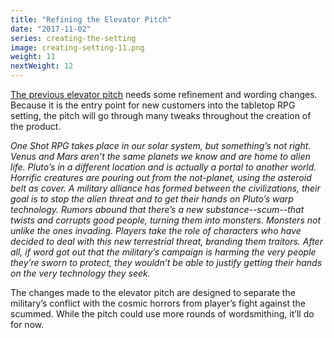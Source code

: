```yaml
---
title: "Refining the Elevator Pitch"
date: "2017-11-02"
series: creating-the-setting
image: creating-setting-11.png
weight: 11
nextWeight: 12
---
```


[The previous elevator pitch](/blog/creating-the-setting/better-elevator-pitch/) needs some refinement and wording changes. Because it is the entry point for new customers into the tabletop RPG setting, the pitch will go through many tweaks throughout the creation of the product.<!--more-->

_One Shot RPG takes place in our solar system, but something’s not right. Venus and Mars aren’t the same planets we know and are home to alien life. Pluto’s in a different location and is actually a portal to another world. Horrific creatures are pouring out from the not-planet, using the asteroid belt as cover. A military alliance has formed between the civilizations, their goal is to stop the alien threat and to get their hands on Pluto’s warp technology. Rumors abound that there’s a new substance--scum--that twists and corrupts good people, turning them into monsters. Monsters not unlike the ones invading. Players take the role of characters who have decided to deal with this new terrestrial threat, branding them traitors. After all, if word got out that the military’s campaign is harming the very people they’re sworn to protect, they wouldn’t be able to justify getting their hands on the very technology they seek._

The changes made to the elevator pitch are designed to separate the military’s conflict with the cosmic horrors from player’s fight against the scummed. While the pitch could use more rounds of wordsmithing, it’ll do for now.
